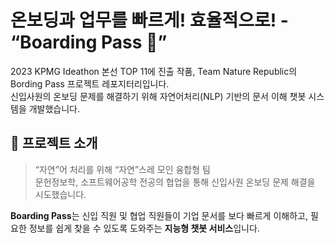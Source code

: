 # 온보딩과 업무를 빠르게! 효율적으로! - “Boarding Pass 🎫”

2023 KPMG Ideathon 본선 TOP 11에 진출 작품, Team Nature Republic의 Bording Pass 프로젝트 레포지터리입니다.  
신입사원의 온보딩 문제를 해결하기 위해 자연어처리(NLP) 기반의 문서 이해 챗봇 시스템을 개발했습니다.
<br/>


## 📌 프로젝트 소개

> “자연”어 처리를 위해 “자연”스레 모인 융합형 팀  
> 문헌정보학, 소프트웨어공학 전공의 협업을 통해 신입사원 온보딩 문제 해결을 시도했습니다.

**Boarding Pass**는 신입 직원 및 협업 직원들이 기업 문서를 보다 빠르게 이해하고, 필요한 정보를 쉽게 찾을 수 있도록 도와주는 **지능형 챗봇 서비스**입니다.
